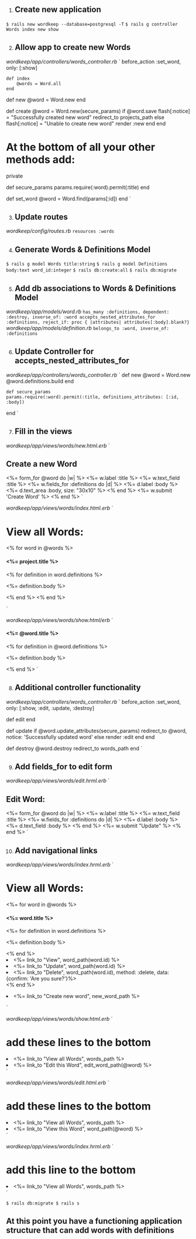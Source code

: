 1. ## Create new application

`$ rails new wordkeep --database=postgresql -T`
`$ rails g controller Words index new show`

2. ## Allow app to create new Words
_wordkeep/app/controllers/words_controller.rb_
`
before_action :set_word, only: [:show]

	def index
		@words = Word.all
	end

  def new
  	@word = Word.new
  end

  def create
  	@word = Word.new(secure_params)
  	if @word.save
  		flash[:notice] = "Successfully created new word"
  		redirect_to projects_path
  	else
  		flash[:notice] = "Unable to create new word"
  		render :new
  	end
  end

  # At the bottom of all your other methods add:

  private

  def secure_params
  	params.require(:word).permit(:title)
  end

  def set_word
  	@word = Word.find(params[:id])
  end
`

3. ## Update routes

_wordkeep/config/routes.rb_
`
	resources :words
`

4. ## Generate Words & Definitions Model

`$ rails g model Words title:string`
`$ rails g model Definitions body:text word_id:integer`
`$ rails db:create:all`
`$ rails db:migrate`

5. ## Add db associations to Words & Definitions Model

_wordkeep/app/models/word.rb_
`
	has_many :definitions, dependent: :destroy, inverse_of: :word
	accepts_nested_attributes_for :definitions, reject_if: proc { |attributes| attributes[:body].blank?}
`
_wordkeep/app/models/definition.rb_
`
	belongs_to :word, inverse_of: :definitions
`

6. ## Update Controller for accepts_nested_attributes_for

_wordkeep/app/controllers/words_controller.rb_
`
	def new
  	@word = Word.new
  	@word.definitions.build
  end

	def secure_params
  	params.require(:word).permit(:title, definitions_attributes: [:id, :body])
  end
`

7. ## Fill in the views

_wordkeep/app/views/words/new.html.erb_
`
<h2>Create a new Word</h2>
<%= form_for @word do |w| %>
	<%= w.label :title %>
	<%= w.text_field :title %>
	<%= w.fields_for :definitions do |d| %>
		<%= d.label :body %>
		<%= d.text_area :body, size: "30x10" %>
	<% end %>
	<%= w.submit 'Create Word' %>
<% end %>
`

_wordkeep/app/views/words/index.html.erb_
`
<h1>View all Words:</h1>

<% for word in @words %>
	<h4><%= project.title %></h4>
	<% for definition in word.definitions %>
		<p><%= definition.body %></p>
	<% end %>
<% end %>

`

_wordkeep/app/views/words/show.html/erb_
`
<h4><%= @word.title %></h4>
<% for definition in @word.definitions %>
	<p><%= definition.body %></p>
<% end %>
`

8. ## Additional controller functionality

_wordkeep/app/controllers/words_controller.rb_
`
before_action :set_word, only: [:show, :edit, :update, :destroy]

  def edit
  end

  def update
  	if @word.update_attributes(secure_params)
  		redirect_to @word, notice: 'Successfully updated word'
  	else
  		render :edit
  	end
  end

  def destroy
  	@word.destroy
  	redirect_to words_path
  end
`

9. ## Add fields_for to edit form

_wordkeep/app/views/words/edit.hrml.erb_
`
<h2>Edit Word:</h2>
<%= form_for @word do |w| %>
	<%= w.label :title %>
	<%= w.text_field :title %>
	<%= w.fields_for :definitions do |d| %>
		<%= d.label :body %>
		<%= d.text_field :body %>
	<% end %>
	<%= w.submit "Update" %>
<% end %>
`

10. ## Add navigational links

_wordkeep/app/views/words/index.hrml.erb_
`
<h1>View all Words:</h1>

<%= for word in @words %>
	<h4><%= word.title %></h4>
	<%= for definition in word.definitions %>
		<p><%= definition.body %></p>
	<% end %>
	<li><%= link_to "View", word_path(word.id) %></li>
	<li><%= link_to "Update", word_path(word.id) %></li>
	<li><%= link_to "Delete", word_path(word.id), method: :delete, data: {confirm: 'Are you sure?'}%></li>
<% end %>

<li><%= link_to "Create new word", new_word_path %></li>

`

_wordkeep/app/views/words/show.html.erb_
`
# add these lines to the bottom
<li><%= link_to "View all Words", words_path %></li>
<li><%= link_to "Edit this Word", edit_word_path(@word) %></li>
`

_wordkeep/app/views/words/edit.html.erb_
`
# add these lines to the bottom
<li><%= link_to "View all Words", words_path %></li>
<li><%= link_to "View this Word", word_path(@word) %></li>
`

_wordkeep/app/views/words/index.hrml.erb_
`
# add this line to the bottom	
<li><%= link_to "View all Words", words_path %></li>
`

`
$ rails db:migrate
$ rails s
`

## At this point you have a functioning application structure that can add words with definitions